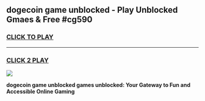 
## dogecoin game unblocked - Play Unblocked Gmaes & Free #cg590
<h3>
<a href="https://premium.freeplayer.one?title=dogecoin_game_unblocked&ref=03M">CLICK TO PLAY</a></h3>
<hr>

<h3>
<a href="https://premium.freeplayer.one?title=dogecoin_game_unblocked&ref=03M">CLICK 2 PLAY</a>
  
</h3>

<a href="https://premium.freeplayer.one?title=dogecoin_game_unblocked&ref=03M"><img src="https://clearcache.store/games.png"></a>


**dogecoin game unblocked games unblocked: Your Gateway to Fun and Accessible Online Gaming**
